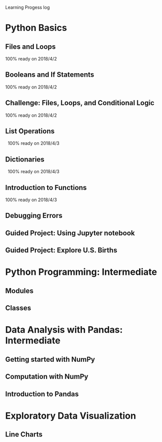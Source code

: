 Learning Progess log 


# Python Basics

## Files and Loops
   100% ready on 2018/4/2

## Booleans and If Statements
   100% ready on 2018/4/2
   
## Challenge: Files, Loops, and Conditional Logic
   100% ready on 2018/4/2
   
## List Operations
   100% ready on 2018/4/3
   
## Dictionaries
   100% ready on 2018/4/3
   
## Introduction to Functions
   100% ready on 2018/4/3

## Debugging Errors

## Guided Project: Using Jupyter notebook

## Guided Project: Explore U.S. Births

# Python Programming: Intermediate

## Modules

## Classes

# Data Analysis with Pandas: Intermediate

## Getting started with NumPy
## Computation with NumPy
## Introduction to Pandas

# Exploratory Data Visualization

## Line Charts
